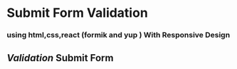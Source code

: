 # Submit Form **Validation**

### using html,css,react (formik and yup ) With Responsive Design

## **_Validation_** Submit Form 

